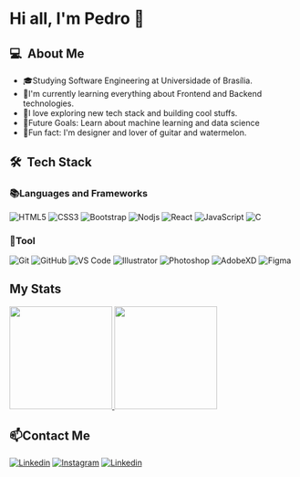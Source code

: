 # Hi all, I'm Pedro 👋

## 💻 &nbsp;About Me 
- 🎓Studying Software Engineering at Universidade of Brasília.
- 🧐I'm currently learning everything about Frontend and Backend technologies.
- 🤩I love exploring new tech stack and building cool stuffs.
- 🎯Future Goals: Learn about machine learning and data science
- 🍉Fun fact: I'm designer and lover of guitar and watermelon.

## 🛠 &nbsp;Tech Stack
### 📚Languages and Frameworks
![HTML5](https://img.shields.io/badge/HTML5-E34F26?style=for-the-badge&logo=html5&logoColor=white)
![CSS3](https://img.shields.io/badge/CSS3-1572B6?style=for-the-badge&logo=css3&logoColor=white)
![Bootstrap](https://img.shields.io/badge/Bootstrap-563D7C?style=for-the-badge&logo=bootstrap&logoColor=white)
![Nodjs](https://img.shields.io/badge/Node.js-43853D?style=for-the-badge&logo=node.js&logoColor=white)
![React](https://img.shields.io/badge/React-20232A?style=for-the-badge&logo=react&logoColor=61DAFB)
![JavaScript](https://img.shields.io/badge/JavaScript-F7DF1E?style=for-the-badge&logo=javascript&logoColor=black)
![C](https://img.shields.io/badge/C-00599C?style=for-the-badge&logo=c&logoColor=white)

### 🔧Tool
![Git](https://img.shields.io/badge/Git-F05032?style=for-the-badge&logo=git&logoColor=white)
![GitHub](https://img.shields.io/badge/GitHub-100000?style=for-the-badge&logo=github&logoColor=white)
![VS Code](https://img.shields.io/badge/Visual_Studio_Code-0078D4?style=for-the-badge&logo=visual%20studio%20code&logoColor=white)
![Illustrator](https://img.shields.io/badge/adobe%20illustrator%20-%23FF9A00.svg?&style=for-the-badge&logo=adobe%20illustrator&logoColor=white)
![Photoshop](https://img.shields.io/badge/adobe%20photoshop%20-%2331A8FF.svg?&style=for-the-badge&logo=adobe%20photoshop&logoColor=white)
![AdobeXD](https://img.shields.io/badge/adobe%20xd%20-%23FF26BE.svg?&style=for-the-badge&logo=adobe%20xd&logoColor=white)
![Figma](https://img.shields.io/badge/figma%20-%23F24E1E.svg?&style=for-the-badge&logo=figma&logoColor=white)

## My Stats
<p>
<a href="https://github.com/AVS1508">
  <img height="180em" src="https://github-readme-stats.vercel.app/api?username=PedroLimass&show_icons=true&theme=radical" />
  <img height="180em" src="https://github-readme-stats-eight-theta.vercel.app/api/top-langs/?username=PedroLimass&theme=radical&layout=compact&exclude_lang=java+r" />
</a>
</p>

## 📫Contact Me
<a href="https://www.linkedin.com/in/pedro-lima-b2a2b81a7/"><img alt="Linkedin" src="https://img.shields.io/badge/linkedin%20-%230077B5.svg?&style=for-the-badge&logo=linkedin&logoColor=white"/></a> 
<a href="https://www.instagram.com/pedro_llimas/"><img alt="Instagram" src="https://img.shields.io/badge/pedro_llimas%20-%23E4405F.svg?&style=for-the-badge&logo=Instagram&logoColor=white"/></a>
<a href="mailto:phlimas@outlook.com"><img alt="Linkedin" src="https://img.shields.io/badge/Microsoft_Outlook-0078D4?style=for-the-badge&logo=microsoft-outlook&logoColor=white"/></a>


